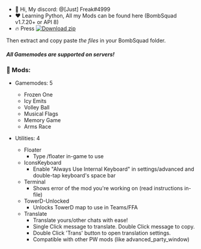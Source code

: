 - 👋 Hi, My discord: @[Just] Freak#4999
- ❤️ Learning Python, All my Mods can be found here (BombSquad v1.7.20+ or API 8)
- 🔥 Press [![Download zip](https://custom-icon-badges.herokuapp.com/badge/-Download-blue?style=for-the-badge&logo=download&logoColor=white "Download zip")](https://github.com/Freaku17/BombSquad-Mods-byFreaku/archive/refs/heads/main.zip) 

Then extract and copy paste *the files* in your BombSquad folder.

##### All Gamemodes are supported on servers!

### 🎯 Mods:
* Gamemodes: 5
   * Frozen One
   * Icy Emits
   * Volley Ball
   * Musical Flags
   * Memory Game
   * Arms Race

* Utilities: 4
   * Floater
      * Type /floater in-game to use
   * IconsKeyboard
      * Enable "Always Use Internal Keyboard" in settings/advanced and double-tap keyboard's space bar
   * Terminal
      * Shows error of the mod you're working on (read instructions in-file)
   * TowerD-Unlocked
      * Unlocks TowerD map to use in Teams/FFA
   * Translate
      * Translate yours/other chats with ease!
      * Single Click message to translate. Double Click message to copy.
      * Double Click 'Trans' button to open translation settings.
      * Compatible with other PW mods (like advanced_party_window)
